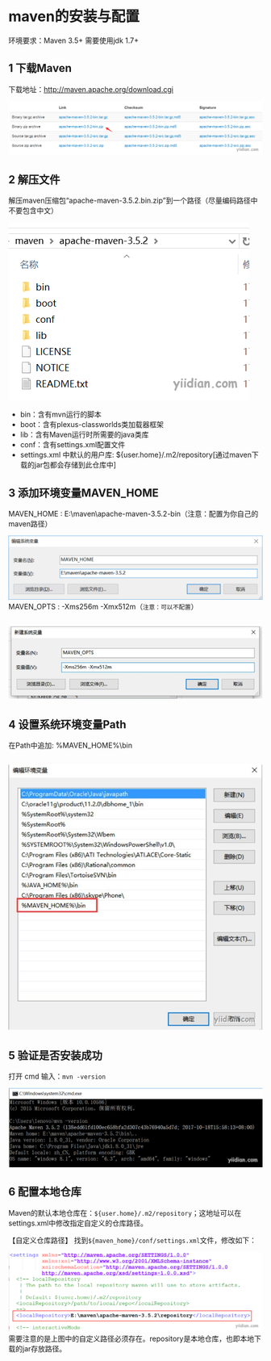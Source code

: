 # maven的安装与配置

环境要求：Maven 3.5+ 需要使用jdk 1.7+

## **1 下载Maven**

下载地址：http://maven.apache.org/download.cgi

![img](3.maven的安装与配置.assets/20171117090901102.png)

## **2 解压文件**

解压maven压缩包“apache-maven-3.5.2.bin.zip”到一个路径（尽量编码路径中不要包含中文）

![img](3.maven的安装与配置.assets/20171117091256201.png)

- bin：含有mvn运行的脚本
- boot：含有plexus-classworlds类加载器框架
- lib：含有Maven运行时所需要的java类库
- conf：含有settings.xml配置文件
- settings.xml 中默认的用户库: ${user.home}/.m2/repository[通过maven下载的jar包都会存储到此仓库中]

## **3 添加环境变量MAVEN_HOME**

MAVEN_HOME : E:\maven\apache-maven-3.5.2-bin（注意：配置为你自己的maven路径）

![img](3.maven的安装与配置.assets/20171117092606637.png)MAVEN_OPTS : -Xms256m -Xmx512m（`注意：可以不配置`）

## ![img](3.maven的安装与配置.assets/20171117092714222.jpg)

## **4 设置系统环境变量Path**

在Path中追加: %MAVEN_HOME%\bin

## ![img](3.maven的安装与配置.assets/20171117092807204.jpg)

## **5 验证是否安装成功**

打开 cmd 输入：`mvn -version`

![img](3.maven的安装与配置.assets/20171117092940575.png)

## **6 配置本地仓库**

Maven的默认本地仓库在：`${user.home}/.m2/repository`；这地址可以在settings.xml中修改指定自定义的仓库路径。


【自定义仓库路径】
找到`${maven_home}/conf/settings.xml`文件，修改如下：

![img](3.maven的安装与配置.assets/20171117093442393.png)需要注意的是上图中的自定义路径必须存在。repository是本地仓库，也即本地下载的jar存放路径。